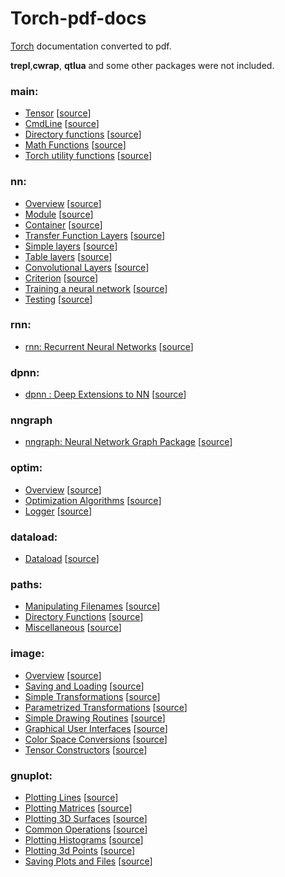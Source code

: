 # Torch-pdf-docs
[Torch](http://torch.ch/docs/package-docs.html) documentation converted to pdf.

**trepl**,**cwrap**, **qtlua** and some other packages were not included.


### main:
- [Tensor](https://github.com/tastyminerals/Torch-pdf-docs/blob/master/Tensor.pdf) [[source](https://github.com/torch/torch7/blob/master/doc/tensor.md)]
- [CmdLine](https://github.com/tastyminerals/Torch-pdf-docs/blob/master/CmdLine.pdf) [[source](https://github.com/torch/torch7/blob/master/doc/cmdline.md)]
- [Directory functions](https://github.com/tastyminerals/Torch-pdf-docs/blob/master/Directory%20Functions.pdf) [[source](https://github.com/torch/paths/blob/master/doc/dirfunctions.md)]
- [Math Functions](https://github.com/tastyminerals/Torch-pdf-docs/blob/master/Math%20Functions.pdf) [[source](https://github.com/torch/torch7/blob/master/doc/maths.md)]
- [Torch utility functions](https://github.com/tastyminerals/Torch-pdf-docs/blob/master/Utility%20Functions.pdf) [[source](https://github.com/torch/torch7/blob/master/doc/utility.md)]

### nn:
- [Overview](https://github.com/tastyminerals/Torch-pdf-docs/blob/master/nn/Overview.pdf) [[source](https://github.com/torch/nn/blob/master/doc/overview.md#nn.overview.dok)]
- [Module](https://github.com/tastyminerals/Torch-pdf-docs/blob/master/nn/Module.pdf) [[source](https://github.com/torch/nn/blob/master/doc/module.md#nn.Module)]
- [Container](https://github.com/tastyminerals/Torch-pdf-docs/blob/master/nn/Container.pdf) [[source](https://github.com/torch/nn/blob/master/doc/containers.md#nn.Containers)]
- [Transfer Function Layers](https://github.com/tastyminerals/Torch-pdf-docs/blob/master/nn/Transfer%20Functions.pdf) [[source](https://github.com/torch/nn/blob/master/doc/transfer.md#nn.transfer.dok)]
- [Simple layers](https://github.com/tastyminerals/Torch-pdf-docs/blob/master/nn/Simple%20Layers.pdf) [[source](https://github.com/torch/nn/blob/master/doc/simple.md#nn.simplelayers.dok)]
- [Table layers](https://github.com/tastyminerals/Torch-pdf-docs/blob/master/nn/Table%20Layers.pdf) [[source](https://github.com/torch/nn/blob/master/doc/table.md#nn.TableLayers)]
- [Convolutional Layers](https://github.com/tastyminerals/Torch-pdf-docs/blob/master/nn/Convolutional%20layers.pdf) [[source](https://github.com/torch/nn/blob/master/doc/convolution.md)]
- [Criterion](https://github.com/tastyminerals/Torch-pdf-docs/blob/master/nn/Criterion.pdf) [[source](https://github.com/torch/nn/blob/master/doc/criterion.md#nn.Criterions)]
- [Training a neural network](https://github.com/tastyminerals/Torch-pdf-docs/blob/master/nn/Training.pdf) [[source](https://github.com/torch/nn/blob/master/doc/training.md#nn.traningneuralnet.dok)]
- [Testing](https://github.com/tastyminerals/Torch-pdf-docs/blob/master/nn/Testing.pdf) [[source](https://github.com/torch/nn/blob/master/doc/testing.md)]

### rnn:
- [rnn: Recurrent Neural Networks](https://github.com/tastyminerals/Torch-pdf-docs/blob/master/rnn/rnn.pdf) [[source](https://github.com/Element-Research/rnn)]

### dpnn:
- [dpnn : Deep Extensions to NN](https://github.com/tastyminerals/Torch-pdf-docs/blob/master/dpnn/dpnn.pdf) [[source](https://github.com/Element-Research/dpnn)]

### nngraph
- [nngraph: Neural Network Graph Package](https://github.com/tastyminerals/Torch-pdf-docs/blob/master/nngraph/Neural%20Network%20Graph%20Package.pdf) [[source](https://github.com/torch/nngraph/blob/master/README.md)]

### optim:
- [Overview](https://github.com/tastyminerals/Torch-pdf-docs/blob/master/optim/Overview.pdf) [[source](https://github.com/torch/optim/blob/master/doc/intro.md)]
- [Optimization Algorithms](https://github.com/tastyminerals/Torch-pdf-docs/blob/master/optim/Optimization%20Algorithms.pdf) [[source](https://github.com/torch/optim/blob/master/doc/algos.md)]
- [Logger](https://github.com/tastyminerals/Torch-pdf-docs/blob/master/optim/Logger.pdf) [[source](https://github.com/torch/optim/blob/master/doc/logger.md)]

### dataload:
- [Dataload](https://github.com/tastyminerals/Torch-pdf-docs/blob/master/dataload/dataload.pdf) [[source](https://github.com/Element-Research/dataload)]

### paths:
- [Manipulating Filenames](https://github.com/tastyminerals/Torch-pdf-docs/blob/master/paths/Manipulating%20Filenames.pdf) [[source](https://github.com/torch/paths/blob/master/doc/filenames.md)]
- [Directory Functions](https://github.com/tastyminerals/Torch-pdf-docs/blob/master/paths/Directory%20Functions.pdf) [[source](https://github.com/torch/paths/blob/master/doc/dirfunctions.md)]
- [Miscellaneous](https://github.com/tastyminerals/Torch-pdf-docs/blob/master/paths/Miscellaneous.pdf) [[source](https://raw.githubusercontent.com/torch/paths/master/doc/misc.md)]

### image:
- [Overview](https://github.com/tastyminerals/Torch-pdf-docs/blob/master/image/Overview.pdf) [[source](https://github.com/torch/image/blob/master/README.md)]
- [Saving and Loading](https://github.com/tastyminerals/Torch-pdf-docs/blob/master/image/Saving%20and%20Loading.pdf) [[source](https://github.com/torch/image/blob/master/doc/saveload.md)]
- [Simple Transformations](https://github.com/tastyminerals/Torch-pdf-docs/blob/master/image/Simple%20Transformations.pdf) [[source](https://github.com/torch/image/blob/master/doc/simpletransform.md)]
- [Parametrized Transformations](https://github.com/tastyminerals/Torch-pdf-docs/blob/master/image/Parameterized%20Transformations.pdf) [[source](https://github.com/torch/image/blob/master/doc/paramtransform.md)]
- [Simple Drawing Routines](https://github.com/tastyminerals/Torch-pdf-docs/blob/master/image/Simple%20Drawing%20Routines.pdf) [[source](https://github.com/torch/image/blob/master/doc/drawing.md)]
- [Graphical User Interfaces](https://github.com/tastyminerals/Torch-pdf-docs/blob/master/image/Graphical%20User%20Interfaces.pdf) [[source](https://github.com/torch/image/blob/master/doc/gui.md)]
- [Color Space Conversions](https://github.com/tastyminerals/Torch-pdf-docs/blob/master/image/Color%20Space%20Conversions.pdf) [[source](https://github.com/torch/image/blob/master/doc/colorspace.md)]
- [Tensor Constructors](https://github.com/tastyminerals/Torch-pdf-docs/blob/master/image/Tensor%20Constructors.pdf) [[source](https://github.com/torch/image/blob/master/doc/tensorconstruct.md)]


### gnuplot:
- [Plotting Lines](https://github.com/tastyminerals/Torch-pdf-docs/blob/master/gnuplot/Plotting%20Lines.pdf) [[source](https://github.com/torch/gnuplot/blob/master/doc/plotline.md#gnuplot.line.dok)]
- [Plotting Matrices](https://github.com/tastyminerals/Torch-pdf-docs/blob/master/gnuplot/Plotting%20Matrices.pdf) [[source](https://github.com/torch/gnuplot/blob/master/doc/plotmatrix.md#gnuplot.image.dok)]
- [Plotting 3D Surfaces](https://github.com/tastyminerals/Torch-pdf-docs/blob/master/gnuplot/Plotting%203D%20Surfaces.pdf) [[source](https://github.com/torch/gnuplot/blob/master/doc/plotsurface.md#gnuplot.surface.dok)]
- [Common Operations](https://github.com/tastyminerals/Torch-pdf-docs/blob/master/gnuplot/Common%20Operations.pdf) [[source](https://github.com/torch/gnuplot/blob/master/doc/common.md)]
- [Plotting Histograms](https://github.com/tastyminerals/Torch-pdf-docs/blob/master/gnuplot/Histograms.pdf) [[source](https://github.com/torch/gnuplot/blob/master/doc/plothistogram.md#gnuplot.histogram.dok)]
- [Plotting 3d Points](https://github.com/tastyminerals/Torch-pdf-docs/blob/master/gnuplot/Plotting%203D%20Points.pdf) [[source](https://github.com/torch/gnuplot/blob/master/doc/plot3dpoints.md#gnuplot.scatter3.dok)]
- [Saving Plots and Files](https://github.com/tastyminerals/Torch-pdf-docs/blob/master/gnuplot/Saving%20Plots%20to%20Files.pdf) [[source](https://github.com/torch/gnuplot/blob/master/doc/file.md#gnuplot.files.dok)]


